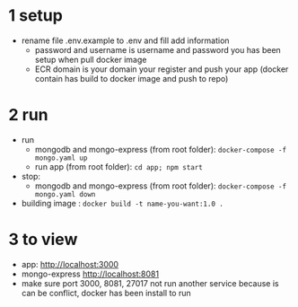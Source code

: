 # 1 setup
- rename file .env.example to .env and fill add information 
  - password and username is username and password you has been setup when pull docker image
  - ECR domain is your domain your register and push your app (docker contain has build to docker image and push to repo)
# 2 run
- run 
  - mongodb and mongo-express (from root folder): ```docker-compose -f mongo.yaml up``` 
  - run app (from root folder): ```cd app; npm start```
- stop:
  - mongodb and mongo-express (from root folder): ```docker-compose -f mongo.yaml down```
- building image : ```docker build -t name-you-want:1.0 .```
# 3 to view
- app: [http://localhost:3000](http://localhost:3000) 
- mongo-express [http://localhost:8081](http://localhost:8081) 
- make sure port 3000, 8081, 27017 not run another service because is can be conflict, docker has been install to run